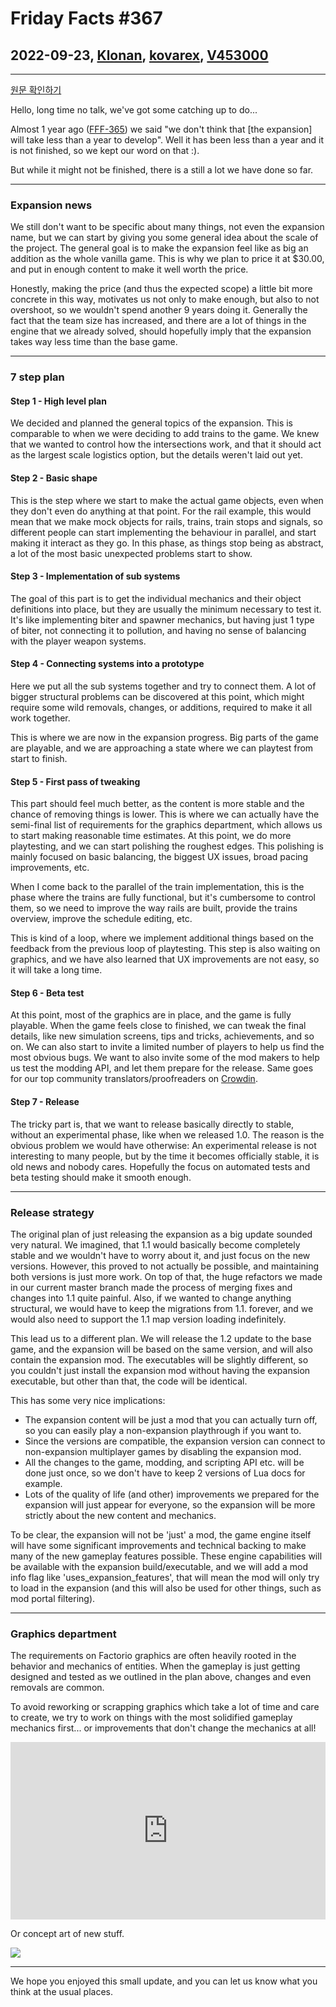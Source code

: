 # Friday Facts #367

## 2022-09-23, [Klonan](https://factorio.com/blog/author/Klonan), [kovarex](https://factorio.com/blog/author/kovarex), [V453000](https://factorio.com/blog/author/V453000)

---

[원문 확인하기](https://factorio.com/blog/post/fff-367)

Hello, long time no talk, we've got some catching up to do...

Almost 1 year ago ([FFF-365](./365.md)) we said "we don't think that [the expansion] will take less than a year to develop". Well it has been less than a year and it is not finished, so we kept our word on that :).

But while it might not be finished, there is a still a lot we have done so far.

---

### Expansion news
We still don't want to be specific about many things, not even the expansion name, but we can start by giving you some general idea about the scale of the project. The general goal is to make the expansion feel like as big an addition as the whole vanilla game. This is why we plan to price it at $30.00, and put in enough content to make it well worth the price.

Honestly, making the price (and thus the expected scope) a little bit more concrete in this way, motivates us not only to make enough, but also to not overshoot, so we wouldn't spend another 9 years doing it. Generally the fact that the team size has increased, and there are a lot of things in the engine that we already solved, should hopefully imply that the expansion takes way less time than the base game.

---

### 7 step plan
#### Step 1 - High level plan
We decided and planned the general topics of the expansion. This is comparable to when we were deciding to add trains to the game. We knew that we wanted to control how the intersections work, and that it should act as the largest scale logistics option, but the details weren't laid out yet.

#### Step 2 - Basic shape
This is the step where we start to make the actual game objects, even when they don't even do anything at that point. For the rail example, this would mean that we make mock objects for rails, trains, train stops and signals, so different people can start implementing the behaviour in parallel, and start making it interact as they go. In this phase, as things stop being as abstract, a lot of the most basic unexpected problems start to show.

#### Step 3 - Implementation of sub systems
The goal of this part is to get the individual mechanics and their object definitions into place, but they are usually the minimum necessary to test it. It's like implementing biter and spawner mechanics, but having just 1 type of biter, not connecting it to pollution, and having no sense of balancing with the player weapon systems.

#### Step 4 - Connecting systems into a prototype
Here we put all the sub systems together and try to connect them. A lot of bigger structural problems can be discovered at this point, which might require some wild removals, changes, or additions, required to make it all work together.

This is where we are now in the expansion progress. Big parts of the game are playable, and we are approaching a state where we can playtest from start to finish.

#### Step 5 - First pass of tweaking
This part should feel much better, as the content is more stable and the chance of removing things is lower. This is where we can actually have the semi-final list of requirements for the graphics department, which allows us to start making reasonable time estimates. At this point, we do more playtesting, and we can start polishing the roughest edges. This polishing is mainly focused on basic balancing, the biggest UX issues, broad pacing improvements, etc.

When I come back to the parallel of the train implementation, this is the phase where the trains are fully functional, but it's cumbersome to control them, so we need to improve the way rails are built, provide the trains overview, improve the schedule editing, etc.

This is kind of a loop, where we implement additional things based on the feedback from the previous loop of playtesting. This step is also waiting on graphics, and we have also learned that UX improvements are not easy, so it will take a long time.

#### Step 6 - Beta test
At this point, most of the graphics are in place, and the game is fully playable. When the game feels close to finished, we can tweak the final details, like new simulation screens, tips and tricks, achievements, and so on. We can also start to invite a limited number of players to help us find the most obvious bugs. We want to also invite some of the mod makers to help us test the modding API, and let them prepare for the release. Same goes for our top community translators/proofreaders on [Crowdin](https://crowdin.com/project/factorio).

#### Step 7 - Release
The tricky part is, that we want to release basically directly to stable, without an experimental phase, like when we released 1.0. The reason is the obvious problem we would have otherwise: An experimental release is not interesting to many people, but by the time it becomes officially stable, it is old news and nobody cares. Hopefully the focus on automated tests and beta testing should make it smooth enough.

---

### Release strategy
The original plan of just releasing the expansion as a big update sounded very natural. We imagined, that 1.1 would basically become completely stable and we wouldn't have to worry about it, and just focus on the new versions. However, this proved to not actually be possible, and maintaining both versions is just more work. On top of that, the huge refactors we made in our current master branch made the process of merging fixes and changes into 1.1 quite painful. Also, if we wanted to change anything structural, we would have to keep the migrations from 1.1. forever, and we would also need to support the 1.1 map version loading indefinitely.

This lead us to a different plan. We will release the 1.2 update to the base game, and the expansion will be based on the same version, and will also contain the expansion mod. The executables will be slightly different, so you couldn't just install the expansion mod without having the expansion executable, but other than that, the code will be identical.

This has some very nice implications:

* The expansion content will be just a mod that you can actually turn off, so you can easily play a non-expansion playthrough if you want to.
* Since the versions are compatible, the expansion version can connect to non-expansion multiplayer games by disabling the expansion mod.
* All the changes to the game, modding, and scripting API etc. will be done just once, so we don't have to keep 2 versions of Lua docs for example.
* Lots of the quality of life (and other) improvements we prepared for the expansion will just appear for everyone, so the expansion will be more strictly about the new content and mechanics.

To be clear, the expansion will not be 'just' a mod, the game engine itself will have some significant improvements and technical backing to make many of the new gameplay features possible. These engine capabilities will be available with the expansion build/executable, and we will add a mod info flag like 'uses_expansion_features', that will mean the mod will only try to load in the expansion (and this will also be used for other things, such as mod portal filtering).

---

### Graphics department
The requirements on Factorio graphics are often heavily rooted in the behavior and mechanics of entities. When the gameplay is just getting designed and tested as we outlined in the plan above, changes and even removals are common.

To avoid reworking or scrapping graphics which take a lot of time and care to create, we try to work on things with the most solidified gameplay mechanics first... or improvements that don't change the mechanics at all!

<div class="video-container" style="text-align:center;position:relative;padding-bottom:56.25%;padding-top:0px;height:0;overflow:hidden;">
	<iframe style="position:absolute;top:0;left:0;width:100%; height:100%;" src="https://cdn.factorio.com/assets/img/blog/fff-367-biter-decay.mp4" frameborder="0" crolling="no" frameborder="none" allowfullscreen="" ></iframe>
</div>

Or concept art of new stuff.

![](https://cdn.factorio.com/assets/img/blog/fff-367-concept-art.png)

---

We hope you enjoyed this small update, and you can let us know what you think at the usual places.
